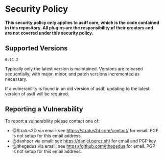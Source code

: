 # Security Policy

**This security policy only applies to asdf core, which is the code contained in
this repository. All plugins are the responsibility of their creators and are
not covered under this security policy.**

## Supported Versions

<!-- x-release-please-start-version -->

```
0.11.2
```

<!-- x-release-please-end -->

Typically only the latest version is maintained. Versions are released
sequentially, with major, minor, and patch versions incremented as necessary.

If a vulnerability is found in an old version of asdf, updating to the latest
version of asdf will be required.

## Reporting a Vulnerability

To report a vulnerability please contact one of:

- @Stratus3D via email: see https://stratus3d.com/contact/ for email. PGP is not
  setup for this email address.
- @danhper via email: see https://daniel.perez.sh/ for email and PGP key
- @jthegedus via email: see https://github.com/jthegedus for email. PGP is not
  setup for this email address.
